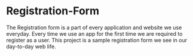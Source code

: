 # Registration-Form
The Registration form is a part of every application and website we use everyday. Every time we use an app for the first time we are required to register as a user. This project is a sample registration form we see in our day-to-day web life.
